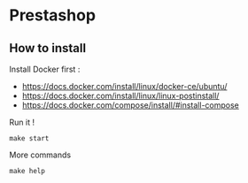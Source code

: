 # Prestashop

## How to install 

Install Docker first : 
- https://docs.docker.com/install/linux/docker-ce/ubuntu/
- https://docs.docker.com/install/linux/linux-postinstall/
- https://docs.docker.com/compose/install/#install-compose

Run it !
```console
make start
```

More commands
```console
make help
```
